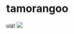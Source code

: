 # tamorangoo

olá!
![](https://i.giphy.com/media/v1.Y2lkPTc5MGI3NjExYTh0NDI2bW9hdXQ3YzZrZmoyZ3d3Z2Z3ZGhhOTUwM2FrOW11YmV3MSZlcD12MV9pbnRlcm5hbF9naWZfYnlfaWQmY3Q9Zw/CPlkqEvq8gRDW/giphy.gif)
